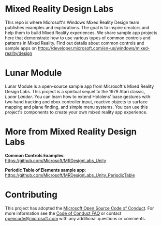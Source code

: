 # Mixed Reality Design Labs

This repo is where Microsoft's Windows Mixed Reality Design team publishes examples and explorations. The goal is to inspire creators and help them to build Mixed Reality experiences. We share sample app projects here that demonstrate how to use various types of common controls and patterns in Mixed Reality. Find out details about common controls and sample apps on https://developer.microsoft.com/en-us/windows/mixed-reality/design


# Lunar Module
Lunar Module is a open-source sample app from Microsoft's Mixed Reality Design Labs. This project is a spiritual sequel to the 1979 Atari classic, *Lunar Lander*. You can learn how to extend Hololens' base gestures with two hand tracking and xbox controller input, reactive objects to surface mapping and plane finding, and simple menu systems. You can use this project's components to create your own mixed reality app experience. 


# More from Mixed Reality Design Labs #

**Common Controls Examples**: https://github.com/Microsoft/MRDesignLabs_Unity

**Periodic Table of Elements sample app**: https://github.com/Microsoft/MRDesignLabs_Unity_PeriodicTable

# Contributing
This project has adopted the [Microsoft Open Source Code of Conduct](https://opensource.microsoft.com/codeofconduct/). For more information see the [Code of Conduct FAQ](https://opensource.microsoft.com/codeofconduct/faq/) or contact [opencode@microsoft.com](mailto:opencode@microsoft.com) with any additional questions or comments.
